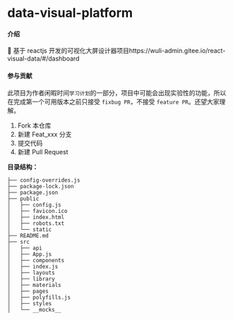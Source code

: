 # data-visual-platform

#### 介绍

🎉 基于 reactjs 开发的可视化大屏设计器项目https://wuli-admin.gitee.io/react-visual-data/#/dashboard

#### 参与贡献

此项目为作者闲暇时间`学习计划`的一部分，项目中可能会出现实验性的功能，所以在完成第一个可用版本之前只接受 `fixbug PR`，不接受 `feature PR`。还望大家理解。

1.  Fork 本仓库
2.  新建 Feat_xxx 分支
3.  提交代码
4.  新建 Pull Request

**目录结构：**

```
├── config-overrides.js
├── package-lock.json
├── package.json
├── public
│   ├── config.js
│   ├── favicon.ico
│   ├── index.html
│   ├── robots.txt
│   └── static
├── README.md
├── src
│   ├── api
│   ├── App.js
│   ├── components
│   ├── index.js
│   ├── layouts
│   ├── library
│   ├── materials
│   ├── pages
│   ├── polyfills.js
│   ├── styles
│   └── __mocks__
```
